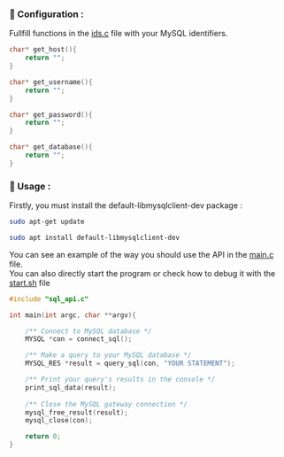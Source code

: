 ### 📌 Configuration :  
Fullfill functions in the <a href="https://github.com/Neptune-IT/Simple-MySQL-API/blob/main/ids.c">ids.c</a> file with your MySQL identifiers.  
```c
char* get_host(){
    return "";
}

char* get_username(){
    return "";
}

char* get_password(){
    return "";
}

char* get_database(){
    return "";
}
```  
  
### 📌 Usage :  
Firstly, you must install the default-libmysqlclient-dev package :  
```bash
sudo apt-get update

sudo apt install default-libmysqlclient-dev
```
  
You can see an example of the way you should use the API in the <a href="https://github.com/Neptune-IT/Simple-MySQL-API/blob/main/main.c">main.c</a> file.  
You can also directly start the program or check how to debug it with the <a href="https://github.com/Neptune-IT/Simple-MySQL-API/blob/main/start.sh">start.sh</a> file 
  
```c
#include "sql_api.c"

int main(int argc, char **argv){

    /** Connect to MySQL database */
    MYSQL *con = connect_sql();

    /** Make a query to your MySQL database */
    MYSQL_RES *result = query_sql(con, "YOUR STATEMENT");

    /** Print your query's results in the console */
    print_sql_data(result);
    
    /** Close the MySQL gateway connection */
    mysql_free_result(result);
    mysql_close(con);

    return 0;
}
```
